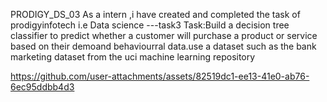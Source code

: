 PRODIGY_DS_03
As a intern ,i have created and completed the task of prodigyinfotech i.e Data science ---task3
Task:Build a decision tree classifier to predict whether a customer will purchase a product or service based on their demoand behaviourral data.use a dataset such as the bank marketing dataset from the uci machine learning repository 

https://github.com/user-attachments/assets/82519dc1-ee13-41e0-ab76-6ec95ddbb4d3

